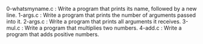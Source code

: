 0-whatsmyname.c : Write a program that prints its name, followed by a new line.
1-args.c : Write a program that prints the number of arguments passed into it.
2-args.c : Write a program that prints all arguments it receives.
3-mul.c : Write a program that multiplies two numbers.
4-add.c : Write a program that adds positive numbers.
